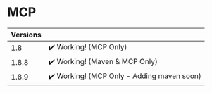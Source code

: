 # MCP

| Versions |                                                |
| -------- | ---------------------------------------------- |
|  1.8     | ✔️ Working! (MCP Only)                        |
|  1.8.8   | ✔️ Working! (Maven & MCP Only)                |
|  1.8.9   | ✔️ Working! (MCP Only - Adding maven soon)    |
